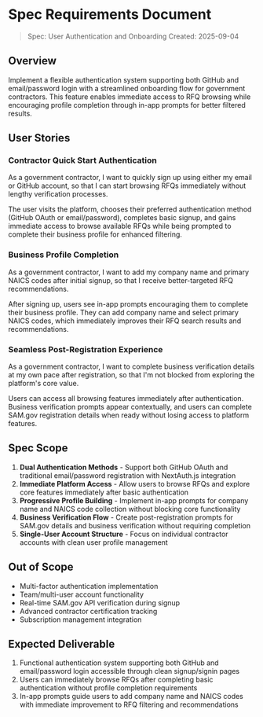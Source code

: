 # Spec Requirements Document

> Spec: User Authentication and Onboarding
> Created: 2025-09-04

## Overview

Implement a flexible authentication system supporting both GitHub and email/password login with a streamlined onboarding flow for government contractors. This feature enables immediate access to RFQ browsing while encouraging profile completion through in-app prompts for better filtered results.

## User Stories

### Contractor Quick Start Authentication

As a government contractor, I want to quickly sign up using either my email or GitHub account, so that I can start browsing RFQs immediately without lengthy verification processes.

The user visits the platform, chooses their preferred authentication method (GitHub OAuth or email/password), completes basic signup, and gains immediate access to browse available RFQs while being prompted to complete their business profile for enhanced filtering.

### Business Profile Completion

As a government contractor, I want to add my company name and primary NAICS codes after initial signup, so that I receive better-targeted RFQ recommendations.

After signing up, users see in-app prompts encouraging them to complete their business profile. They can add company name and select primary NAICS codes, which immediately improves their RFQ search results and recommendations.

### Seamless Post-Registration Experience

As a government contractor, I want to complete business verification details at my own pace after registration, so that I'm not blocked from exploring the platform's core value.

Users can access all browsing features immediately after authentication. Business verification prompts appear contextually, and users can complete SAM.gov registration details when ready without losing access to platform features.

## Spec Scope

1. **Dual Authentication Methods** - Support both GitHub OAuth and traditional email/password registration with NextAuth.js integration
2. **Immediate Platform Access** - Allow users to browse RFQs and explore core features immediately after basic authentication
3. **Progressive Profile Building** - Implement in-app prompts for company name and NAICS code collection without blocking core functionality
4. **Business Verification Flow** - Create post-registration prompts for SAM.gov details and business verification without requiring completion
5. **Single-User Account Structure** - Focus on individual contractor accounts with clean user profile management

## Out of Scope

- Multi-factor authentication implementation
- Team/multi-user account functionality
- Real-time SAM.gov API verification during signup
- Advanced contractor certification tracking
- Subscription management integration

## Expected Deliverable

1. Functional authentication system supporting both GitHub and email/password login accessible through clean signup/signin pages
2. Users can immediately browse RFQs after completing basic authentication without profile completion requirements
3. In-app prompts guide users to add company name and NAICS codes with immediate improvement to RFQ filtering and recommendations